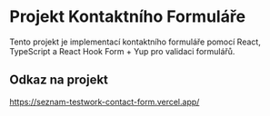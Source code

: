 # Projekt Kontaktního Formuláře

Tento projekt je implementací kontaktního formuláře pomocí React, TypeScript a React Hook Form + Yup pro validaci formulářů.

## Odkaz na projekt

https://seznam-testwork-contact-form.vercel.app/
